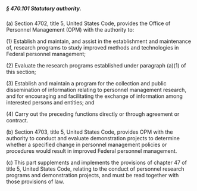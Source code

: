 ##### § 470.101 Statutory authority. #####

(a) Section 4702, title 5, United States Code, provides the Office of Personnel Management (OPM) with the authority to:

(1) Establish and maintain, and assist in the establishment and maintenance of, research programs to study improved methods and technologies in Federal personnel management;

(2) Evaluate the research programs established under paragraph (a)(1) of this section;

(3) Establish and maintain a program for the collection and public dissemination of information relating to personnel management research, and for encouraging and facilitating the exchange of information among interested persons and entities; and

(4) Carry out the preceding functions directly or through agreement or contract.

(b) Section 4703, title 5, United States Code, provides OPM with the authority to conduct and evaluate demonstration projects to determine whether a specified change in personnel management policies or procedures would result in improved Federal personnel management.

(c) This part supplements and implements the provisions of chapter 47 of title 5, United States Code, relating to the conduct of personnel research programs and demonstration projects, and must be read together with those provisions of law.